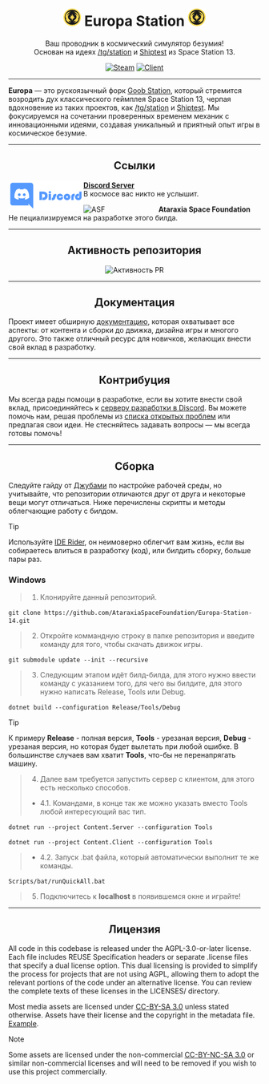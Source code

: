 <h1 align="center"> <img alt="Europa Station" width="35" height="35" src="https://github.com/AtaraxiaSpaceFoundation/asset-dump/blob/master/EuropaStation/europa-logo.png" /> Europa Station <img alt="Europa Station" width="35" height="35" src="https://github.com/AtaraxiaSpaceFoundation/asset-dump/blob/master/EuropaStation/europa-logo.png" /> </h1>
<p align="center">
  Ваш проводник в космический симулятор безумия!<br>
  Основан на идеях <a href="https://github.com/tgstation/tgstation">/tg/station</a> и <a href="https://github.com/shiptest-ss13/Shiptest">Shiptest</a> из Space Station 13.
</p>

<div align="center">

  [![Steam](https://img.shields.io/badge/Steam-Скачать-blue?style=for-the-badge)](https://store.steampowered.com/app/1255460/Space_Station_14/)
  [![Client](https://img.shields.io/badge/Клиент-Скачать-purple?style=for-the-badge)](https://spacestation14.io/about/nightlies/)

</div>

---

**Europa** — это рускоязычный форк [Goob Station](https://github.com/Goob-Station/Goob-Station), который стремится возродить дух классического геймплея Space Station 13, черпая вдохновение из таких проектов, как [/tg/station](https://github.com/tgstation/tgstation) и [Shiptest](https://github.com/shiptest-ss13/Shiptest). Мы фокусируемся на сочетании проверенных временем механик с инновационными идеями, создавая уникальный и приятный опыт игры в космическое безумие.

---

<div align="center">
    
## Ссылки

</div>

[<img src="https://github.com/AtaraxiaSpaceFoundation/asset-dump/blob/master/Misc/Discord/discord-banner.png" alt="Discord" width="150" align="left">](https://discord.gg/mk-europa)
**[Discord Server](https://discord.gg/mk-europa)**<br>В космосе вас никто не услышит.

[<img src="https://i.imgur.com/XiS9QP5.png" alt="ASF" width="150" align="left">](https://github.com/AtaraxiaSpaceFoundation)
**Ataraxia Space Foundation**<br>Не пециализируемся на разработке этого билда.

---
<div align="center">

## Активность репозитория

![Активность PR](https://repobeats.axiom.co/api/embed/9b19eb0d100cd4838ab1291fb41d216b5565558d.svg "ZZZ")

</div>

---
<div align="center">

## Документация

</div>

Проект имеет обширную [документацию](https://docs.goobstation.com/), которая охватывает все аспекты: от контента и сборки до движка, дизайна игры и многого другого. Это также отличный ресурс для новичков, желающих внести свой вклад в разработку.

---
<div align="center">

## Контрибуция

</div>

Мы всегда рады помощи в разработке, если вы хотите внести свой вклад, присоединяйтесь к [серверу разработки в Discord](https://discord.gg/zXk2cyhzPN). Вы можете помочь нам, решая проблемы из [списка открытых проблем](https://github.com/Goob-Station/Goob-Station/issues) или предлагая свои идеи. Не стесняйтесь задавать вопросы — мы всегда готовы помочь!

---
<div align="center">

## Сборка

</div>

Следуйте гайду от [Джубами](https://docs.goobstation.com/en/general-development/setup.html) по настройке рабочей среды, но учитывайте, что репозитории отличаются друг от друга и некоторые вещи могут отличаться.
Ниже перечислены скрипты и методы облегчающие работу с билдом.

> [!TIP]
> Используйте [IDE Rider](https://github.com/designinlife/jetbrains), он неимоверно облегчит вам жизнь, если вы собираетесь влиться в разработку (код), или билдить сборку, больше пары раз.


### Windows

> 1. Клонируйте данный репозиторий.
```shell
git clone https://github.com/AtaraxiaSpaceFoundation/Europa-Station-14.git
```
> 2. Откройте коммандную строку в папке репозитория и введите команду для того, чтобы скачать движок игры.
```shell
git submodule update --init --recursive
```
> 3. Следующим этапом идёт билд-билда, для этого нужно ввести команду с указанием того, для чего вы билдите, для этого нужно написать Release, Tools или Debug.
```shell
dotnet build --configuration Release/Tools/Debug
```
> [!TIP]
> К примеру **Release** - полная версия, **Tools** - урезаная версия, **Debug** - урезаная версия, но которая будет вылетать при любой ошибке. В большинстве случаев вам хватит **Tools**, что-бы не перенапрягать машину.

> 4. Далее вам требуется запустить сервер с клиентом, для этого есть несколько способов.
> - 4.1. Командами, в конце так же можно указать вместо Tools любой интересующий вас тип.
```shell
dotnet run --project Content.Server --configuration Tools
```
```shell
dotnet run --project Content.Client --configuration Tools
```
> - 4.2. Запуск .bat файла, который автоматически выполнит те же команды.
```shell
Scripts/bat/runQuickAll.bat
```
> 5. Подключитесь к **localhost** в появившемся окне и играйте!

---
<div align="center">

## Лицензия

</div>

All code in this codebase is released under the AGPL-3.0-or-later license. Each file includes REUSE Specification headers or separate .license files that specify a dual license option. This dual licensing is provided to simplify the process for projects that are not using AGPL, allowing them to adopt the relevant portions of the code under an alternative license. You can review the complete texts of these licenses in the LICENSES/ directory.

Most media assets are licensed under [CC-BY-SA 3.0](https://creativecommons.org/licenses/by-sa/3.0/) unless stated otherwise. Assets have their license and the copyright in the metadata file. [Example](https://github.com/space-wizards/space-station-14/blob/master/Resources/Textures/Objects/Tools/crowbar.rsi/meta.json).

> [!NOTE]
> Some assets are licensed under the non-commercial [CC-BY-NC-SA 3.0](https://creativecommons.org/licenses/by-nc-sa/3.0/) or similar non-commercial licenses and will need to be removed if you wish to use this project commercially.
